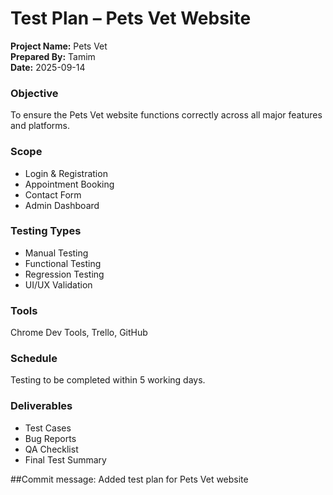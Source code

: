 # Test Plan – Pets Vet Website

**Project Name:** Pets Vet  
**Prepared By:** Tamim  
**Date:** 2025-09-14  

###  Objective
To ensure the Pets Vet website functions correctly across all major features and platforms.

###  Scope
- Login & Registration
- Appointment Booking
- Contact Form
- Admin Dashboard

### Testing Types
- Manual Testing
- Functional Testing
- Regression Testing
- UI/UX Validation

### Tools
Chrome Dev Tools, Trello, GitHub

###  Schedule
Testing to be completed within 5 working days.

### Deliverables
- Test Cases
- Bug Reports
- QA Checklist
- Final Test Summary

##Commit message: Added test plan for Pets Vet website
